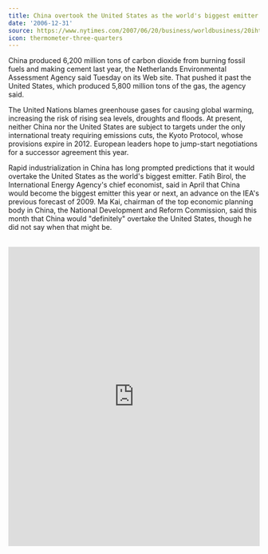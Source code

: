 ```yaml
---
title: China overtook the United States as the world's biggest emitter of carbon dioxide
date: '2006-12-31'
source: https://www.nytimes.com/2007/06/20/business/worldbusiness/20iht-emit.1.6227564.html
icon: thermometer-three-quarters
---
```


China produced 6,200 million tons of carbon dioxide from burning fossil fuels and making cement last year, the Netherlands Environmental Assessment Agency said Tuesday on its Web site. That pushed it past the United States, which produced 5,800 million tons of the gas, the agency said.

The United Nations blames greenhouse gases for causing global warming, increasing the risk of rising sea levels, droughts and floods. At present, neither China nor the United States are subject to targets under the only international treaty requiring emissions cuts, the Kyoto Protocol, whose provisions expire in 2012. European leaders hope to jump-start negotiations for a successor agreement this year.

Rapid industrialization in China has long prompted predictions that it would overtake the United States as the world's biggest emitter. Fatih Birol, the International Energy Agency's chief economist, said in April that China would become the biggest emitter this year or next, an advance on the IEA's previous forecast of 2009. Ma Kai, chairman of the top economic planning body in China, the National Development and Reform Commission, said this month that China would "definitely" overtake the United States, though he did not say when that might be.
<br /><br />
<iframe src="https://ourworldindata.org/grapher/annual-co2-emissions-per-country?country=~CHN" loading="lazy" style="width: 100%; height: 600px; border: 0px none;"></iframe>
